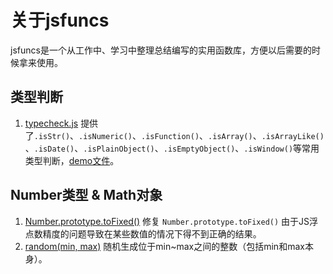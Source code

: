 # 关于jsfuncs

jsfuncs是一个从工作中、学习中整理总结编写的实用函数库，方便以后需要的时候拿来使用。

## 类型判断

1. [typecheck.js](./scripts/typecheck.js) 提供了`.isStr()`、`.isNumeric()`、`.isFunction()`、`.isArray()`、`.isArrayLike()`、`.isDate()`、`.isPlainObject()`、`.isEmptyObject()`、`.isWindow()`等常用类型判断，[demo文件](//htmlpreview.github.io/?https://github.com/springlong/jsfuncs/blob/master/demo/typecheck.html)。

## Number类型 & Math对象

1. [Number.prototype.toFixed()](./scripts/Number.prototype.toFixed.js) 修复 `Number.prototype.toFixed()` 由于JS浮点数精度的问题导致在某些数值的情况下得不到正确的结果。
2. [random(min, max)](./scripts/Math-random.js) 随机生成位于min~max之间的整数（包括min和max本身）。

